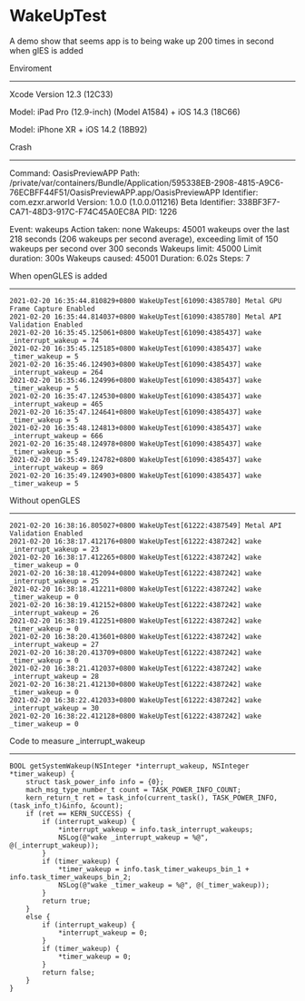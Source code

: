 # WakeUpTest
A demo show that seems app is to being wake up 200 times in second when glES is added



Enviroment

------

Xcode Version 12.3 (12C33)

Model: iPad Pro (12.9-inch) (Model A1584) + iOS 14.3 (18C66)

Model: iPhone XR + iOS 14.2 (18B92)



Crash 

------

Command:         OasisPreviewAPP
Path:            /private/var/containers/Bundle/Application/595338EB-2908-4815-A9C6-76ECBFF44F51/OasisPreviewAPP.app/OasisPreviewAPP
Identifier:      com.ezxr.arworld
Version:         1.0.0 (1.0.0.011216)
Beta Identifier: 338BF3F7-CA71-48D3-917C-F74C45A0EC8A
PID:             1226

Event:           wakeups
Action taken:    none
Wakeups:         45001 wakeups over the last 218 seconds (206 wakeups per second average), exceeding limit of 150 wakeups per second over 300 seconds
Wakeups limit:   45000
Limit duration:  300s
Wakeups caused:  45001
Duration:        6.02s
Steps:           7



When openGLES is added 

------

```
2021-02-20 16:35:44.810829+0800 WakeUpTest[61090:4385780] Metal GPU Frame Capture Enabled
2021-02-20 16:35:44.814037+0800 WakeUpTest[61090:4385780] Metal API Validation Enabled
2021-02-20 16:35:45.125061+0800 WakeUpTest[61090:4385437] wake _interrupt_wakeup = 74
2021-02-20 16:35:45.125185+0800 WakeUpTest[61090:4385437] wake _timer_wakeup = 5
2021-02-20 16:35:46.124903+0800 WakeUpTest[61090:4385437] wake _interrupt_wakeup = 264
2021-02-20 16:35:46.124996+0800 WakeUpTest[61090:4385437] wake _timer_wakeup = 5
2021-02-20 16:35:47.124530+0800 WakeUpTest[61090:4385437] wake _interrupt_wakeup = 465
2021-02-20 16:35:47.124641+0800 WakeUpTest[61090:4385437] wake _timer_wakeup = 5
2021-02-20 16:35:48.124813+0800 WakeUpTest[61090:4385437] wake _interrupt_wakeup = 666
2021-02-20 16:35:48.124978+0800 WakeUpTest[61090:4385437] wake _timer_wakeup = 5
2021-02-20 16:35:49.124782+0800 WakeUpTest[61090:4385437] wake _interrupt_wakeup = 869
2021-02-20 16:35:49.124903+0800 WakeUpTest[61090:4385437] wake _timer_wakeup = 5
```



Without openGLES

------

```
2021-02-20 16:38:16.805027+0800 WakeUpTest[61222:4387549] Metal API Validation Enabled
2021-02-20 16:38:17.412176+0800 WakeUpTest[61222:4387242] wake _interrupt_wakeup = 23
2021-02-20 16:38:17.412265+0800 WakeUpTest[61222:4387242] wake _timer_wakeup = 0
2021-02-20 16:38:18.412094+0800 WakeUpTest[61222:4387242] wake _interrupt_wakeup = 25
2021-02-20 16:38:18.412211+0800 WakeUpTest[61222:4387242] wake _timer_wakeup = 0
2021-02-20 16:38:19.412152+0800 WakeUpTest[61222:4387242] wake _interrupt_wakeup = 26
2021-02-20 16:38:19.412251+0800 WakeUpTest[61222:4387242] wake _timer_wakeup = 0
2021-02-20 16:38:20.413601+0800 WakeUpTest[61222:4387242] wake _interrupt_wakeup = 27
2021-02-20 16:38:20.413709+0800 WakeUpTest[61222:4387242] wake _timer_wakeup = 0
2021-02-20 16:38:21.412037+0800 WakeUpTest[61222:4387242] wake _interrupt_wakeup = 28
2021-02-20 16:38:21.412130+0800 WakeUpTest[61222:4387242] wake _timer_wakeup = 0
2021-02-20 16:38:22.412033+0800 WakeUpTest[61222:4387242] wake _interrupt_wakeup = 30
2021-02-20 16:38:22.412128+0800 WakeUpTest[61222:4387242] wake _timer_wakeup = 0
```



Code to measure _interrupt_wakeup

------

```
BOOL getSystemWakeup(NSInteger *interrupt_wakeup, NSInteger *timer_wakeup) {
    struct task_power_info info = {0};
    mach_msg_type_number_t count = TASK_POWER_INFO_COUNT;
    kern_return_t ret = task_info(current_task(), TASK_POWER_INFO, (task_info_t)&info, &count);
    if (ret == KERN_SUCCESS) {
        if (interrupt_wakeup) {
            *interrupt_wakeup = info.task_interrupt_wakeups;
            NSLog(@"wake _interrupt_wakeup = %@", @(_interrupt_wakeup));
        }
        if (timer_wakeup) {
            *timer_wakeup = info.task_timer_wakeups_bin_1 + info.task_timer_wakeups_bin_2;
            NSLog(@"wake _timer_wakeup = %@", @(_timer_wakeup));
        }
        return true;
    }
    else {
        if (interrupt_wakeup) {
            *interrupt_wakeup = 0;
        }
        if (timer_wakeup) {
            *timer_wakeup = 0;
        }
        return false;
    }
}

```

